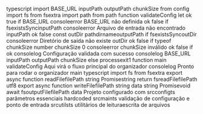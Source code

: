 typescript
import  BASE_URL inputPath outputPath chunkSize  from config
import fs from fsextra
import path from path
function validateConfig 
let ok  true
if BASE_URL 
consoleerror BASE_URL não definida
ok  false
if fsexistsSyncinputPath 
consoleerror Arquivo de entrada não encontrado inputPath
ok  false
const outDir  pathdirnameoutputPath
if fsexistsSyncoutDir 
consoleerror Diretório de saída não existe outDir
ok  false
if typeof chunkSize  number  chunkSize  0 
consoleerror chunkSize inválido
ok  false
if ok 
consolelog Configuração validada com sucesso
consolelog BASE_URL inputPath outputPath chunkSize 
 else 
processexit1
function main 
validateConfig
 Aqui virá o fluxo principal do organizador
consolelog Pronto para rodar o organizador
main
typescript
import fs from fsextra
export async function readFilefilePath string Promisestring 
return fsreadFilefilePath utf8
export async function writeFilefilePath string data string Promisevoid 
await fsoutputFilefilePath data
 Projeto configurado com
 srcconfigts parâmetros essenciais hardcoded
 srcmaints validação de configuração e ponto de entrada
 srcutilsts utilitários de leituraescrita de arquivos